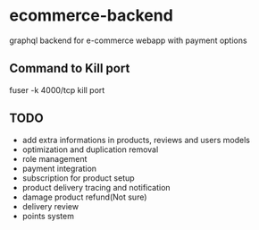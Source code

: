# ecommerce-backend

graphql backend for e-commerce webapp with payment options

## Command to Kill port

fuser -k 4000/tcp kill port

## TODO

- add extra informations in products, reviews and users models
- optimization and duplication removal
- role management
- payment integration
- subscription for product setup
- product delivery tracing and notification
- damage product refund(Not sure)
- delivery review
- points system

